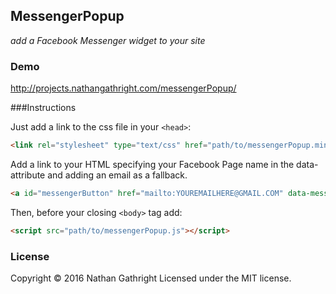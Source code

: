 MessengerPopup
-------

[1]: <http://nathangathright.com/messengerPopup/>

_add a Facebook Messenger widget to your site_

### Demo

http://projects.nathangathright.com/messengerPopup/

###Instructions

Just add a link to the css file in your `<head>`:
```html
<link rel="stylesheet" type="text/css" href="path/to/messengerPopup.min.css">
```

Add a link to your HTML specifying your Facebook Page name in the data-attribute and adding an email as a fallback.
```html
<a id="messengerButton" href="mailto:YOUREMAILHERE@GMAIL.COM" data-messengerPage="https://www.facebook.com/YOURBRANDPAGEHERE" onclick="toggleVisibility();">Message Us</a>
```

Then, before your closing ```<body>``` tag add:

```html
<script src="path/to/messengerPopup.js"></script>
```

### License

Copyright © 2016 Nathan Gathright
Licensed under the MIT license.
